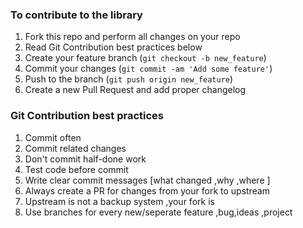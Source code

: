 ### To contribute to the library

1. Fork this repo and perform all changes on your repo
2. Read Git Contribution best practices below  
2. Create your feature branch (`git checkout -b new_feature`)
3. Commit your changes (`git commit -am 'Add some feature'`)
4. Push to the branch (`git push origin new_feature`)
5. Create a new Pull Request and add proper changelog

### Git Contribution best practices

1. Commit often
2. Commit related changes
3. Don't commit half-done work
4. Test code before commit
5. Write clear commit messages [what changed ,why ,where ]
6. Always create a PR for changes from your fork to upstream
7. Upstream is not a backup system ,your fork is
8. Use branches for every new/seperate feature ,bug,ideas ,project
